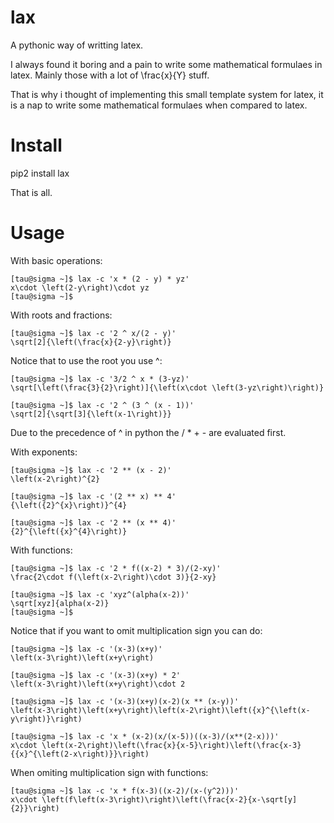 lax
===

A pythonic way of writting latex.

I always found it boring and a pain to write some mathematical
formulaes in latex. Mainly those with a lot of \frac{x}{Y} stuff.

That is why i thought of implementing this small template system
for latex, it is a nap to write some mathematical formulaes
when compared to latex.

Install
=======

pip2 install lax

That is all.

Usage
=====

With basic operations:

    [tau@sigma ~]$ lax -c 'x * (2 - y) * yz'
    x\cdot \left(2-y\right)\cdot yz
    [tau@sigma ~]$ 
      
With roots and fractions:

    [tau@sigma ~]$ lax -c '2 ^ x/(2 - y)'
    \sqrt[2]{\left(\frac{x}{2-y}\right)}
        

Notice that to use the root you use ^:

    [tau@sigma ~]$ lax -c '3/2 ^ x * (3-yz)'
    \sqrt[\left(\frac{3}{2}\right)]{\left(x\cdot \left(3-yz\right)\right)}

    [tau@sigma ~]$ lax -c '2 ^ (3 ^ (x - 1))'
    \sqrt[2]{\sqrt[3]{\left(x-1\right)}}

Due to the precedence of ^ in python the / * + - are evaluated first.

With exponents:

    [tau@sigma ~]$ lax -c '2 ** (x - 2)'
    \left(x-2\right)^{2}

    [tau@sigma ~]$ lax -c '(2 ** x) ** 4'
    {\left({2}^{x}\right)}^{4}

    [tau@sigma ~]$ lax -c '2 ** (x ** 4)'
    {2}^{\left({x}^{4}\right)}

With functions:

    [tau@sigma ~]$ lax -c '2 * f((x-2) * 3)/(2-xy)'
    \frac{2\cdot f(\left(x-2\right)\cdot 3)}{2-xy}

    [tau@sigma ~]$ lax -c 'xyz^(alpha(x-2))'
    \sqrt[xyz]{alpha(x-2)}
    [tau@sigma ~]$ 

Notice that if you want to omit multiplication sign you can do:

    [tau@sigma ~]$ lax -c '(x-3)(x+y)'
    \left(x-3\right)\left(x+y\right)

    [tau@sigma ~]$ lax -c '(x-3)(x+y) * 2'
    \left(x-3\right)\left(x+y\right)\cdot 2

    [tau@sigma ~]$ lax -c '(x-3)(x+y)(x-2)(x ** (x-y))'
    \left(x-3\right)\left(x+y\right)\left(x-2\right)\left({x}^{\left(x-y\right)}\right)

    [tau@sigma ~]$ lax -c 'x * (x-2)(x/(x-5))((x-3)/(x**(2-x)))'
    x\cdot \left(x-2\right)\left(\frac{x}{x-5}\right)\left(\frac{x-3}{{x}^{\left(2-x\right)}}\right)

When omiting multiplication sign with functions:


    [tau@sigma ~]$ lax -c 'x * f(x-3)((x-2)/(x-(y^2)))'
    x\cdot \left(f\left(x-3\right)\right)\left(\frac{x-2}{x-\sqrt[y]{2}}\right)


